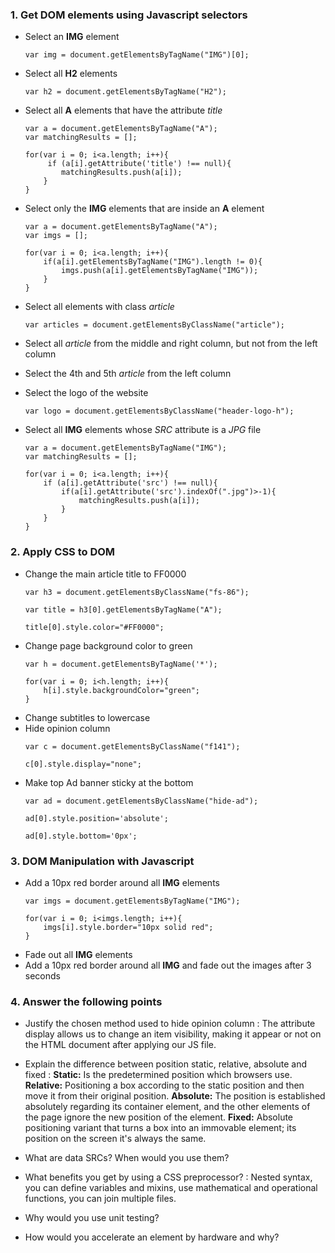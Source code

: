 ### 1. Get DOM elements using Javascript selectors

* Select an __IMG__ element
	```
	var img = document.getElementsByTagName("IMG")[0];
	```
* Select all __H2__ elements
	```
	var h2 = document.getElementsByTagName("H2");
	```
	
* Select all __A__ elements that have the attribute _title_
	```
	var a = document.getElementsByTagName("A");
	var matchingResults = [];
	
	for(var i = 0; i<a.length; i++){
		 if (a[i].getAttribute('title') !== null){
			matchingResults.push(a[i]);
		}
	}
	```
* Select only the __IMG__ elements that are inside an __A__ element
 	```
 	var a = document.getElementsByTagName("A");
	var imgs = [];
	
	for(var i = 0; i<a.length; i++){
		if(a[i].getElementsByTagName("IMG").length != 0){
			imgs.push(a[i].getElementsByTagName("IMG"));
		}
	}
 	```
* Select all elements with class _article_
	```
	var articles = document.getElementsByClassName("article");
	```
* Select all _article_ from the middle and right column, but not from the left column
* Select the 4th and 5th _article_ from the left column
* Select the logo of the website
	```
	var logo = document.getElementsByClassName("header-logo-h");
	```
* Select all __IMG__ elements whose _SRC_ attribute is a _JPG_ file
	```
	var a = document.getElementsByTagName("IMG");
	var matchingResults = [];
	
	for(var i = 0; i<a.length; i++){
		if (a[i].getAttribute('src') !== null){
			if(a[i].getAttribute('src').indexOf(".jpg")>-1){
				matchingResults.push(a[i]);
			}
		}
	}
	```

### 2. Apply CSS to DOM

* Change the main article title to FF0000
	```
	var h3 = document.getElementsByClassName("fs-86");
	
	var title = h3[0].getElementsByTagName("A");
	
	title[0].style.color="#FF0000";
	```
* Change page background color to green
	```
	var h = document.getElementsByTagName('*');
	
	for(var i = 0; i<h.length; i++){
		h[i].style.backgroundColor="green";
	}
	```
* Change subtitles to lowercase
* Hide opinion column
	```
	var c = document.getElementsByClassName("f141");
	
	c[0].style.display="none";
	```
* Make top Ad banner sticky at the bottom
	```
	var ad = document.getElementsByClassName("hide-ad");
	
	ad[0].style.position='absolute';
	
	ad[0].style.bottom='0px';
	```

### 3. DOM Manipulation with Javascript

* Add a 10px red border around all __IMG__ elements 
	```
	var imgs = document.getElementsByTagName("IMG");
	
	for(var i = 0; i<imgs.length; i++){
		imgs[i].style.border="10px solid red";
	}
	```
* Fade out all __IMG__ elements
* Add a 10px red border around all __IMG__ and fade out the images after 3 seconds

### 4. Answer the following points

* Justify the chosen method used to hide opinion column : The attribute display allows us to change an item visibility, making it appear or not on the HTML document after applying our JS file.

* Explain the difference between position static, relative, absolute and fixed : __Static:__ Is the predetermined position which browsers use. __Relative:__ Positioning a box according to the static position and then move it from their original position. __Absolute:__ The position is established absolutely regarding its container element, and the other elements of the page ignore the new position of the element. __Fixed:__ Absolute positioning variant that turns a box into an immovable element; its position on the screen it's always the same.

* What are data SRCs? When would you use them?

* What benefits you get by using a CSS preprocessor? : Nested syntax, you can define variables and mixins, use mathematical and operational functions, you can join multiple files.

* Why would you use unit testing?

* How would you accelerate an element by hardware and why?



